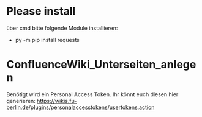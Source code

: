 # Please install
über cmd bitte folgende Module installieren:
- py -m pip install requests

# ConfluenceWiki_Unterseiten_anlegen
Benötigt wird ein Personal Access Token.
Ihr könnt euch diesen hier generieren: https://wikis.fu-berlin.de/plugins/personalaccesstokens/usertokens.action
